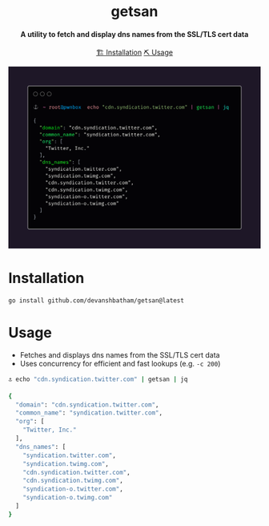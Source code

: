 <h1 align="center">
    getsan
  <br>
</h1>

<h4 align="center">A utility to fetch and display dns names from the SSL/TLS cert data</h4>


<p align="center">
  <a href="#installation">🏗️ Installation</a>  
  <a href="#usage">⛏️ Usage</a> 
  <br>
</p>


![getsan](https://github.com/devanshbatham/getsan/blob/main/static/banner.png?raw=true)

# Installation
```sh
go install github.com/devanshbatham/getsan@latest
```

# Usage

- Fetches and displays dns names from the SSL/TLS cert data
- Uses concurrency for efficient and fast lookups (e.g. `-c 200`)

```sh
⚓ echo "cdn.syndication.twitter.com" | getsan | jq

{
  "domain": "cdn.syndication.twitter.com",
  "common_name": "syndication.twitter.com",
  "org": [
    "Twitter, Inc."
  ],
  "dns_names": [
    "syndication.twitter.com",
    "syndication.twimg.com",
    "cdn.syndication.twitter.com",
    "cdn.syndication.twimg.com",
    "syndication-o.twitter.com",
    "syndication-o.twimg.com"
  ]
}
```

